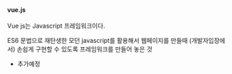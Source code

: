 #### vue.js

Vue js는 Javascript 프레임워크이다.   

ES6 문법으로 재탄생한 모던 javascript를 활용해서 웹페이지를 만들때 (개발자입장에서) 손쉽게 구현할 수 있도록 프레임워크를 만들어 놓은 것

* 추가예정
